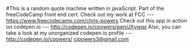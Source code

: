 #This is a random quote machine written in javaScript.
Part of the freeCodeCamp front end cert. 
Check out my work at FCC --- https://www.freecodecamp.com/chris-powers
Check out this app in action on codepen.io --- http://codepen.io/cpowers/pen/JXywqx
Also, you can take a look at my unorganized codepen.io profile --- http://codepen.io/cpowers/
cjpowers3@gmail.com
